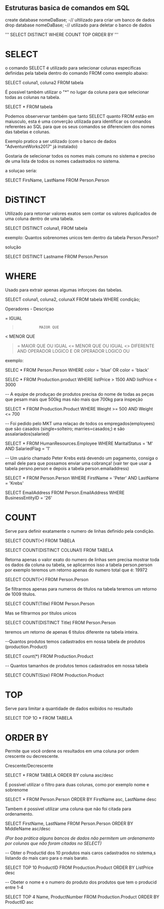 ## Estruturas basica de comandos em SQL

create database nomeDaBase; -// ultilizado para criar um banco de dados <br>
drop database nomeDaBase;   -// utilizado para deletar o banco de dados

'''
SELECT
DISTINCT
WHERE
COUNT
TOP
ORDER BY
'''

# SELECT

o comando SELECT é utilizado para selecionar colunas especificas definidas pela tabela dentro do comando FROM como exemplo abaixo:

SELECT coluna1, coluna2
FROM tabela

É possivel também utilizar o "*" no lugar da coluna para que selecionar todas as colunas na tabela.

SELECT *
FROM tabela

Podemos observervar também  que tanto SELECT quanto FROM estão em maiusculo, esta é uma converção utilizada para identificar os comandos referentes ao SQL para que os seus comandos se diferenciem dos nomes das tabelas e colunas.

Exemplo pratico a ser utilizado (com o banco de dados "AdventureWorks2017" já instalado)

Gostaria de selecionar todos os nomes mais comuns no sistema e preciso de uma lista de todos os nomes cadastrados no sistema.

a soluçao seria:

SELECT FirsName, LastName
FROM Person.Person


# DiSTINCT

Utilizado para retornar valores exatos sem contar os valores duplicados de uma coluna dentro de uma tabela.

SELECT DISTINCT coluna1,
FROM tabela

exemplo: 
    Quantos sobrenomes unicos tem dentro da tabela Person.Person?

solução

SELECT DISTINCT Lastname
FROM Person.Person


# WHERE 

Usado para extrair apenas algumas inforçoes das tabelas.

SELECT coluna1, coluna2, colunaX
FROM tabela
WHERE condição;

>

Operadores   -   Descriçao

=               IGUAL
>               MAIOR QUE
<               MENOR QUE
>=              MAIOR QUE OU IGUAL
<=              MENOR QUE OU IGUAL
<>              DIFERENTE
AND             OPERADOR LOGICO E
OR              OPERADOR LOGICO OU

>


exemplo:

SELEC *
FROM Person.Person
WHERE color = 'blue' OR color = 'black'


SELEC *
FROM Production.product
WHERE listPrice > 1500 AND listPrice < 3000

-- A equipe de produçao de produtos precisa do nome de todas as peças que pesam mais que 500kg mas não mais que 700kg para inspeção

SELECT *
FROM Production.Product
WHERE Weight >= 500 AND Weight <= 700


-- Foi pedido pelo MKT  uma relaçao de todos os empregados(employees) que são casados (single=solteiro; marries=casados;) e são assalariados(salaried)

SELECT *
FROM HumanResources.Employee
WHERE MaritalStatus = 'M' AND SalariedFlag = '1'


-- Um usário chamado Peter Krebs está devendo um pagamento, consiga o email dele para que possamos enviar uma cobrança!
(vair ter que usar a tabela persno.person e depois a tabela person.emailaddress)

SELECT *
FROM Person.Person
WHERE FirstName = 'Peter' AND LastName = 'Krebs'

SELECT EmailAddress
FROM Person.EmailAddress
WHERE BusinessEntityID = '26'


# COUNT

Serve para definir exatamente o numero de linhas definido pela condição.

SELECT COUNT(*)
FROM TABELA

SELECT COUNT(DISTINCT COLUNA1)
FROM TABELA

Retorna apenas o valor exato do numero de linhas sem precisa mostrar toda os dados da coluna ou tabela, se aplicarmos isso a tabela person.person por exemplo teremos um retorno apenas do numero total que é: 19972

SELECT COUNT(*)
FROM Person.Person

Se filtrarmos apenas para numeros de titulos na tabela teremos um retorno de 1009 titulos.

SELECT COUNT(Title)
FROM Person.Person

Mas se filtrarmos por titulos unicos

SELECT COUNT(DISTINCT Title)
FROM Person.Person

teremos um retorno de apenas 6 titulos diferente na tabela inteira.

--Quantos produtos temos cadastrados em nossa tabela de produtos (production.Product)


SELECT count(*)
FROM Production.Product


-- Quantos tamanhos de produtos temos cadastrados em nossa tabela

SELECT COUNT(Size)
FROM Production.Product


# TOP

Serve para limitar a quantidade de dados exibidos no resultado

SELECT TOP 1O *
FROM TABELA


# ORDER BY

Permite que você ordene os resultados em uma coluna por ordem crescente ou decrescente.

Crescente/Decrescente

SELECT *
FROM TABELA
ORDER BY coluna asc/desc

É possivel utilizar o filtro para duas colunas, como por exemplo nome e sobrenome

SELECT *
FROM Person.Person
ORDER BY FirstName asc, LastName desc

Tambem é possivel utilizar uma coluna que não foi citada para ordenamento.

SELECT FirstName, LastName
FROM Person.Person
ORDER BY MiddleName asc/desc

*(Por boa prática alguns bancos de dados não permitem um ordenamento por colunas que não foram citadas no SELECT)*


-- Obter o Productid dos 10 produtos mais caros cadastrados no sistema,s listando do mais caro para o mais barato.

SELECT TOP 10 ProductID
FROM Production.Product
ORDER BY ListPrice desc


-- Obeter o nome e o numero do produto dos produtos que tem o producid entre 1-4

SELECT TOP 4 Name, ProductNumber
FROM Production.Product
ORDER BY ProductID asc

